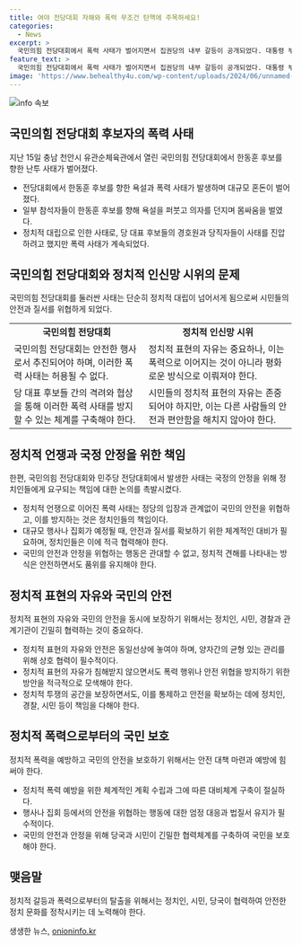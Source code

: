 ```yaml
---
title: 여야 전당대회 자해와 폭력 무조건 탄핵에 주목하세요!
categories:
  - News
excerpt: >
  국민의힘 전당대회에서 폭력 사태가 벌어지면서 집권당의 내부 갈등이 공개되었다. 대통령 부부 개입 논란도 재부상하며 정치권이 혼란스러운 상황이다. 민주당 전당대회에서는 대통령 탄핵을 강력히 주장하는 분위기 속에 정책 발표가 미비한 실정이다. 국정 혼란 속에서 국민의 현실적인 관심사를 다루지 못하는 양당의 모습이 비판받고 있다.
feature_text: >
  국민의힘 전당대회에서 폭력 사태가 벌어지면서 집권당의 내부 갈등이 공개되었다. 대통령 부부 개입 논란도 재부상하며 정치권이 혼란스러운 상황이다. 민주당 전당대회에서는 대통령 탄핵을 강력히 주장하는 분위기 속에 정책 발표가 미비한 실정이다. 국정 혼란 속에서 국민의 현실적인 관심사를 다루지 못하는 양당의 모습이 비판받고 있다.
image: 'https://www.behealthy4u.com/wp-content/uploads/2024/06/unnamed-file.png'
---
```


<p><img src="https://www.behealthy4u.com/wp-content/uploads/2024/06/unnamed-file.png" alt="info 속보" /></p>

<h2 data-ke-size="size26">국민의힘 전당대회 후보자의 폭력 사태</h2>

<p data-ke-size="size16">지난 15일 충남 천안시 유관순체육관에서 열린 국민의힘 전당대회에서 한동훈 후보를 향한 난투 사태가 벌어졌다.</p>

<ul>
  <li>전당대회에서 한동훈 후보를 향한 욕설과 폭력 사태가 발생하며 대규모 혼돈이 벌어졌다.</li>
  <li>일부 참석자들이 한동훈 후보를 향해 욕설을 퍼붓고 의자를 던지며 몸싸움을 벌였다.</li>
  <li>정치적 대립으로 인한 사태로, 당 대표 후보들의 경호원과 당직자들이 사태를 진압하려고 했지만 폭력 사태가 계속되었다.</li>
</ul>

<h2 data-ke-size="size26">국민의힘 전당대회와 정치적 인신망 시위의 문제</h2>

<p data-ke-size="size16">국민의힘 전당대회를 둘러싼 사태는 단순히 정치적 대립이 넘어서게 됨으로써 시민들의 안전과 질서를 위협하게 되었다.</p>

<table>
  <tr>
    <td style="text-align: center; height: 17px;"><b>국민의힘 전당대회</b></td>
    <td style="text-align: center; height: 17px;"><b>정치적 인신망 시위</b></td>
  </tr>
  <tr>
    <td>국민의힘 전당대회는 안전한 행사로서 추진되어야 하며, 이러한 폭력 사태는 허용될 수 없다.</td>
    <td>정치적 표현의 자유는 중요하나, 이는 폭력으로 이어지는 것이 아니라 평화로운 방식으로 이뤄져야 한다.</td>
  </tr>
  <tr>
    <td>당 대표 후보들 간의 격려와 협상을 통해 이러한 폭력 사태를 방지할 수 있는 체계를 구축해야 한다.</td>
    <td>시민들의 정치적 표현의 자유는 존중되어야 하지만, 이는 다른 사람들의 안전과 편안함을 해치지 않아야 한다.</td>
  </tr>
</table>

<h2 data-ke-size="size26">정치적 언쟁과 국정 안정을 위한 책임</h2>

<p data-ke-size="size16">한편, 국민의힘 전당대회와 민주당 전당대회에서 발생한 사태는 국정의 안정을 위해 정치인들에게 요구되는 책임에 대한 논의를 촉발시켰다.</p>

<ul>
  <li>정치적 언쟁으로 이어진 폭력 사태는 정당의 입장과 관계없이 국민의 안전을 위협하고, 이를 방지하는 것은 정치인들의 책임이다.</li>
  <li>대규모 행사나 집회가 예정될 때, 안전과 질서를 확보하기 위한 체계적인 대비가 필요하며, 정치인들은 이에 적극 협력해야 한다.</li>
  <li>국민의 안전과 안정을 위협하는 행동은 관대할 수 없고, 정치적 견해를 나타내는 방식은 안전하면서도 품위를 유지해야 한다.</li>
</ul>

<h2 data-ke-size="size26">정치적 표현의 자유와 국민의 안전</h2>

<p data-ke-size="size16">정치적 표현의 자유와 국민의 안전을 동시에 보장하기 위해서는 정치인, 시민, 경찰과 관계기관이 긴밀히 협력하는 것이 중요하다.</p>

<ul>
  <li>정치적 표현의 자유와 안전은 동일선상에 놓여야 하며, 양자간의 균형 있는 관리를 위해 상호 협력이 필수적이다.</li>
  <li>정치적 표현의 자유가 침해받지 않으면서도 폭력 행위나 안전 위협을 방지하기 위한 방안을 적극적으로 모색해야 한다.</li>
  <li>정치적 투쟁의 공간을 보장하면서도, 이를 통제하고 안전을 확보하는 데에 정치인, 경찰, 시민 등이 책임을 다해야 한다.</li>
</ul>

<h2 data-ke-size="size26">정치적 폭력으로부터의 국민 보호</h2>

<p data-ke-size="size16">정치적 폭력을 예방하고 국민의 안전을 보호하기 위해서는 안전 대책 마련과 예방에 힘써야 한다.</p>

<ul>
  <li>정치적 폭력 예방을 위한 체계적인 계획 수립과 그에 따른 대비체계 구축이 절실하다.</li>
  <li>행사나 집회 등에서의 안전을 위협하는 행동에 대한 엄정 대응과 법질서 유지가 필수적이다.</li>
  <li>국민의 안전과 안정을 위해 당국과 시민이 긴밀한 협력체계를 구축하여 국민을 보호해야 한다.</li>
</ul>

<h2 data-ke-size="size26">맺음말</h2>

<p data-ke-size="size16">정치적 갈등과 폭력으로부터의 탈출을 위해서는 정치인, 시민, 당국이 협력하여 안전한 정치 문화를 정착시키는 데 노력해야 한다.</p>
생생한 뉴스, <a href="https://onioninfo.kr" rel="dofollow">onioninfo.kr</a>


